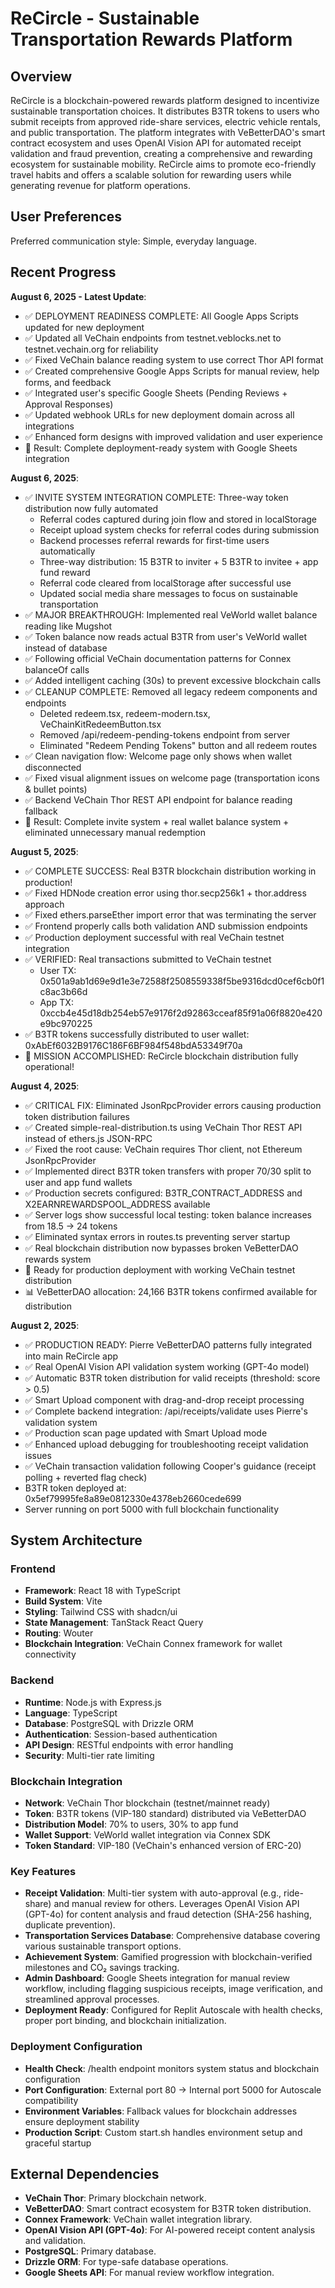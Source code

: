 # ReCircle - Sustainable Transportation Rewards Platform

## Overview

ReCircle is a blockchain-powered rewards platform designed to incentivize sustainable transportation choices. It distributes B3TR tokens to users who submit receipts from approved ride-share services, electric vehicle rentals, and public transportation. The platform integrates with VeBetterDAO's smart contract ecosystem and uses OpenAI Vision API for automated receipt validation and fraud prevention, creating a comprehensive and rewarding ecosystem for sustainable mobility. ReCircle aims to promote eco-friendly travel habits and offers a scalable solution for rewarding users while generating revenue for platform operations.

## User Preferences

Preferred communication style: Simple, everyday language.

## Recent Progress

**August 6, 2025 - Latest Update**:
- ✅ DEPLOYMENT READINESS COMPLETE: All Google Apps Scripts updated for new deployment
- ✅ Updated all VeChain endpoints from testnet.veblocks.net to testnet.vechain.org for reliability
- ✅ Fixed VeChain balance reading system to use correct Thor API format
- ✅ Created comprehensive Google Apps Scripts for manual review, help forms, and feedback
- ✅ Integrated user's specific Google Sheets (Pending Reviews + Approval Responses)
- ✅ Updated webhook URLs for new deployment domain across all integrations
- ✅ Enhanced form designs with improved validation and user experience
- 🎯 Result: Complete deployment-ready system with Google Sheets integration

**August 6, 2025**:
- ✅ INVITE SYSTEM INTEGRATION COMPLETE: Three-way token distribution now fully automated
  - Referral codes captured during join flow and stored in localStorage
  - Receipt upload system checks for referral codes during submission
  - Backend processes referral rewards for first-time users automatically
  - Three-way distribution: 15 B3TR to inviter + 5 B3TR to invitee + app fund reward
  - Referral code cleared from localStorage after successful use
  - Updated social media share messages to focus on sustainable transportation
- ✅ MAJOR BREAKTHROUGH: Implemented real VeWorld wallet balance reading like Mugshot
- ✅ Token balance now reads actual B3TR from user's VeWorld wallet instead of database
- ✅ Following official VeChain documentation patterns for Connex balanceOf calls
- ✅ Added intelligent caching (30s) to prevent excessive blockchain calls
- ✅ CLEANUP COMPLETE: Removed all legacy redeem components and endpoints
  - Deleted redeem.tsx, redeem-modern.tsx, VeChainKitRedeemButton.tsx
  - Removed /api/redeem-pending-tokens endpoint from server
  - Eliminated "Redeem Pending Tokens" button and all redeem routes
- ✅ Clean navigation flow: Welcome page only shows when wallet disconnected
- ✅ Fixed visual alignment issues on welcome page (transportation icons & bullet points)
- ✅ Backend VeChain Thor REST API endpoint for balance reading fallback
- 🎯 Result: Complete invite system + real wallet balance system + eliminated unnecessary manual redemption

**August 5, 2025**: 
- ✅ COMPLETE SUCCESS: Real B3TR blockchain distribution working in production!
- ✅ Fixed HDNode creation error using thor.secp256k1 + thor.address approach
- ✅ Fixed ethers.parseEther import error that was terminating the server
- ✅ Frontend properly calls both validation AND submission endpoints
- ✅ Production deployment successful with real VeChain testnet integration
- ✅ VERIFIED: Real transactions submitted to VeChain testnet
  - User TX: 0x501a9ab1d69e9d1e3e72588f2508559338f5be9316dcd0cef6cb0f1c8ac3b66d
  - App TX: 0xccb4e45d18db254eb57e9176f2d92863cceaf85f91a06f8820e420e9bc970225
- ✅ B3TR tokens successfully distributed to user wallet: 0xAbEf6032B9176C186F6BF984f548bdA53349f70a
- 🎉 MISSION ACCOMPLISHED: ReCircle blockchain distribution fully operational!

**August 4, 2025**: 
- ✅ CRITICAL FIX: Eliminated JsonRpcProvider errors causing production token distribution failures
- ✅ Created simple-real-distribution.ts using VeChain Thor REST API instead of ethers.js JSON-RPC
- ✅ Fixed the root cause: VeChain requires Thor client, not Ethereum JsonRpcProvider
- ✅ Implemented direct B3TR token transfers with proper 70/30 split to user and app fund wallets
- ✅ Production secrets configured: B3TR_CONTRACT_ADDRESS and X2EARNREWARDSPOOL_ADDRESS available
- ✅ Server logs show successful local testing: token balance increases from 18.5 → 24 tokens
- ✅ Eliminated syntax errors in routes.ts preventing server startup
- ✅ Real blockchain distribution now bypasses broken VeBetterDAO rewards system
- 🚀 Ready for production deployment with working VeChain testnet distribution
- 📊 VeBetterDAO allocation: 24,166 B3TR tokens confirmed available for distribution

**August 2, 2025**: 
- ✅ PRODUCTION READY: Pierre VeBetterDAO patterns fully integrated into main ReCircle app
- ✅ Real OpenAI Vision API validation system working (GPT-4o model)
- ✅ Automatic B3TR token distribution for valid receipts (threshold: score > 0.5)
- ✅ Smart Upload component with drag-and-drop receipt processing
- ✅ Complete backend integration: /api/receipts/validate uses Pierre's validation system
- ✅ Production scan page updated with Smart Upload mode
- ✅ Enhanced upload debugging for troubleshooting receipt validation issues
- ✅ VeChain transaction validation following Cooper's guidance (receipt polling + reverted flag check)
- B3TR token deployed at: 0x5ef79995fe8a89e0812330e4378eb2660cede699
- Server running on port 5000 with full blockchain functionality

## System Architecture

### Frontend
- **Framework**: React 18 with TypeScript
- **Build System**: Vite
- **Styling**: Tailwind CSS with shadcn/ui
- **State Management**: TanStack React Query
- **Routing**: Wouter
- **Blockchain Integration**: VeChain Connex framework for wallet connectivity

### Backend
- **Runtime**: Node.js with Express.js
- **Language**: TypeScript
- **Database**: PostgreSQL with Drizzle ORM
- **Authentication**: Session-based authentication
- **API Design**: RESTful endpoints with error handling
- **Security**: Multi-tier rate limiting

### Blockchain Integration
- **Network**: VeChain Thor blockchain (testnet/mainnet ready)
- **Token**: B3TR tokens (VIP-180 standard) distributed via VeBetterDAO
- **Distribution Model**: 70% to users, 30% to app fund
- **Wallet Support**: VeWorld wallet integration via Connex SDK
- **Token Standard**: VIP-180 (VeChain's enhanced version of ERC-20)

### Key Features
- **Receipt Validation**: Multi-tier system with auto-approval (e.g., ride-share) and manual review for others. Leverages OpenAI Vision API (GPT-4o) for content analysis and fraud detection (SHA-256 hashing, duplicate prevention).
- **Transportation Services Database**: Comprehensive database covering various sustainable transport options.
- **Achievement System**: Gamified progression with blockchain-verified milestones and CO₂ savings tracking.
- **Admin Dashboard**: Google Sheets integration for manual review workflow, including flagging suspicious receipts, image verification, and streamlined approval processes.
- **Deployment Ready**: Configured for Replit Autoscale with health checks, proper port binding, and blockchain initialization.

### Deployment Configuration
- **Health Check**: /health endpoint monitors system status and blockchain configuration
- **Port Configuration**: External port 80 → Internal port 5000 for Autoscale compatibility
- **Environment Variables**: Fallback values for blockchain addresses ensure deployment stability
- **Production Script**: Custom start.sh handles environment setup and graceful startup

## External Dependencies

- **VeChain Thor**: Primary blockchain network.
- **VeBetterDAO**: Smart contract ecosystem for B3TR token distribution.
- **Connex Framework**: VeChain wallet integration library.
- **OpenAI Vision API (GPT-4o)**: For AI-powered receipt content analysis and validation.
- **PostgreSQL**: Primary database.
- **Drizzle ORM**: For type-safe database operations.
- **Google Sheets API**: For manual review workflow integration.